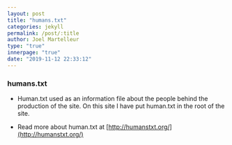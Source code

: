 ```yaml
---
layout: post
title: "humans.txt"
categories: jekyll
permalink: /post/:title
author: Joel Martelleur
type: "true"
innerpage: "true"
date: "2019-11-12 22:33:12" 
---
```


### humans.txt

* Human.txt used as an information file about the people behind the production of the site. On this site I have put human.txt in the root of the site. 

* Read more about human.txt at [http://humanstxt.org/](http://humanstxt.org/)
